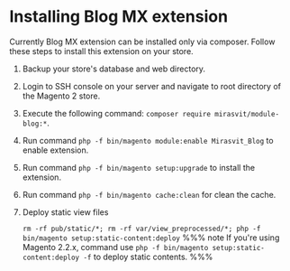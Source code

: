 # Installing Blog MX extension

Currently Blog MX extension can be installed only via composer. Follow these steps to install this extension on your store.

1. Backup your store's database and web directory.
1. Login to SSH console on your server and navigate to root directory of the Magento 2 store.
1. Execute the following command: ``composer require mirasvit/module-blog:*``.
1. Run command ``php -f bin/magento module:enable Mirasvit_Blog`` to enable extension.
1. Run command ``php -f bin/magento setup:upgrade`` to install the extension.
1. Run command `php -f bin/magento cache:clean` for clean the cache.
1. Deploy static view files

    `rm -rf pub/static/*; rm -rf var/view_preprocessed/*; php -f bin/magento setup:static-content:deploy`
    %%% note
    If you're using Magento 2.2.x, command use ```php -f bin/magento setup:static-content:deploy -f``` to deploy static contents.
    %%%

